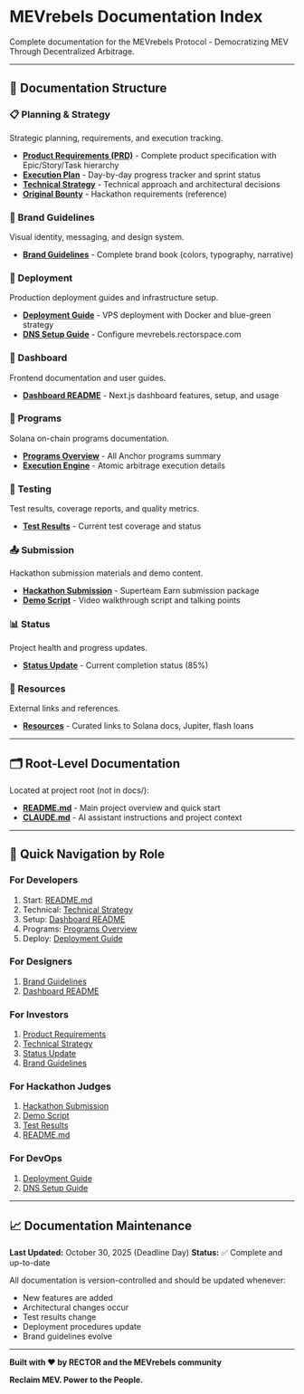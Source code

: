 # MEVrebels Documentation Index

Complete documentation for the MEVrebels Protocol - Democratizing MEV Through Decentralized Arbitrage.

---

## 📁 Documentation Structure

### 📋 Planning & Strategy
Strategic planning, requirements, and execution tracking.

- **[Product Requirements (PRD)](./planning/MEVrebels-PRD.md)** - Complete product specification with Epic/Story/Task hierarchy
- **[Execution Plan](./planning/MEVrebels-execution-plan.md)** - Day-by-day progress tracker and sprint status
- **[Technical Strategy](./planning/MEVrebels-strategy.md)** - Technical approach and architectural decisions
- **[Original Bounty](./planning/bounty-original.md)** - Hackathon requirements (reference)

### 🎨 Brand Guidelines
Visual identity, messaging, and design system.

- **[Brand Guidelines](./brand/BRAND.md)** - Complete brand book (colors, typography, narrative)

### 🚀 Deployment
Production deployment guides and infrastructure setup.

- **[Deployment Guide](./deployment/DEPLOYMENT.md)** - VPS deployment with Docker and blue-green strategy
- **[DNS Setup Guide](./deployment/DNS-SETUP.md)** - Configure mevrebels.rectorspace.com

### 📱 Dashboard
Frontend documentation and user guides.

- **[Dashboard README](./dashboard/README.md)** - Next.js dashboard features, setup, and usage

### 🔧 Programs
Solana on-chain programs documentation.

- **[Programs Overview](./programs/programs-overview.md)** - All Anchor programs summary
- **[Execution Engine](./programs/execution-engine.md)** - Atomic arbitrage execution details

### 🧪 Testing
Test results, coverage reports, and quality metrics.

- **[Test Results](./testing/TEST_RESULTS.md)** - Current test coverage and status

### 📤 Submission
Hackathon submission materials and demo content.

- **[Hackathon Submission](./submission/HACKATHON_SUBMISSION.md)** - Superteam Earn submission package
- **[Demo Script](./submission/DEMO.md)** - Video walkthrough script and talking points

### 📊 Status
Project health and progress updates.

- **[Status Update](./status/STATUS-UPDATE.md)** - Current completion status (85%)

### 🔗 Resources
External links and references.

- **[Resources](./RESOURCES.md)** - Curated links to Solana docs, Jupiter, flash loans

---

## 🗂️ Root-Level Documentation

Located at project root (not in docs/):

- **[README.md](../README.md)** - Main project overview and quick start
- **[CLAUDE.md](../CLAUDE.md)** - AI assistant instructions and project context

---

## 📖 Quick Navigation by Role

### For Developers
1. Start: [README.md](../README.md)
2. Technical: [Technical Strategy](./planning/MEVrebels-strategy.md)
3. Setup: [Dashboard README](./dashboard/README.md)
4. Programs: [Programs Overview](./programs/programs-overview.md)
5. Deploy: [Deployment Guide](./deployment/DEPLOYMENT.md)

### For Designers
1. [Brand Guidelines](./brand/BRAND.md)
2. [Dashboard README](./dashboard/README.md)

### For Investors
1. [Product Requirements](./planning/MEVrebels-PRD.md)
2. [Technical Strategy](./planning/MEVrebels-strategy.md)
3. [Status Update](./status/STATUS-UPDATE.md)
4. [Brand Guidelines](./brand/BRAND.md)

### For Hackathon Judges
1. [Hackathon Submission](./submission/HACKATHON_SUBMISSION.md)
2. [Demo Script](./submission/DEMO.md)
3. [Test Results](./testing/TEST_RESULTS.md)
4. [README.md](../README.md)

### For DevOps
1. [Deployment Guide](./deployment/DEPLOYMENT.md)
2. [DNS Setup Guide](./deployment/DNS-SETUP.md)

---

## 📈 Documentation Maintenance

**Last Updated:** October 30, 2025 (Deadline Day)
**Status:** ✅ Complete and up-to-date

All documentation is version-controlled and should be updated whenever:
- New features are added
- Architectural changes occur
- Test results change
- Deployment procedures update
- Brand guidelines evolve

---

**Built with ❤️ by RECTOR and the MEVrebels community**

**Reclaim MEV. Power to the People.**
